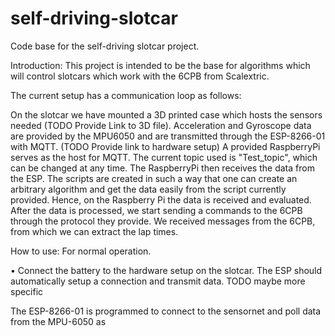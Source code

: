 # self-driving-slotcar
Code base for the self-driving slotcar project.

Introduction:
This project is intended to be the base for algorithms which will control slotcars which work with the 6CPB from Scalextric.

The current setup has a communication loop as follows:

On the slotcar we have mounted a 3D printed case which hosts the sensors needed (TODO Provide Link to 3D file).
Acceleration and Gyroscope data are provided by the MPU6050
 and are transmitted through the ESP-8266-01 with MQTT. (TODO Provide link to hardware setup)
A provided RaspberryPi serves as the host for MQTT. The current topic used is "Test_topic", which can be
changed at any time.
The RaspberryPi then receives the data from the ESP. The scripts are created in such a way that one can
create an arbitrary algorithm and get the data easily from the script currently provided. Hence, on the
Raspberry Pi the data is received and evaluated.
After the data is processed, we start sending a commands to the 6CPB through the protocol they provide.
We received messages from the 6CPB, from which we can extract the lap times.

How to use:
For normal operation.

• Connect the battery to the hardware setup on the slotcar. The ESP should automatically
    setup a connection and transmit data.
  TODO maybe more specific











The ESP-8266-01 is programmed to connect to the sensornet and poll data from the MPU-6050 as